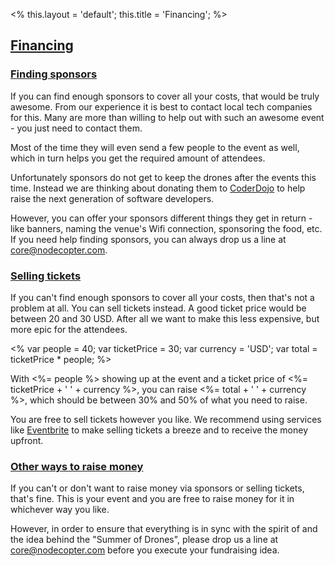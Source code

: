 <%
this.layout = 'default';
this.title = 'Financing';
%>


<h2 id="financing"><a href="#financing">Financing</a></h2>

<h3 id="finding-sponsors"><a href="#finding-sponsors">Finding sponsors</a></h3>

If you can find enough sponsors to cover all your costs, that would be truly awesome. From our experience it is best to contact local tech companies for this. Many are more than willing to help out with such an awesome event - you just need to contact them.

Most of the time they will even send a few people to the event as well, which in turn helps you get the required amount of attendees.

Unfortunately sponsors do not get to keep the drones after the events this time. Instead we are thinking about donating them to [CoderDojo](http://coderdojo.com) to help raise the next generation of software developers.

However, you can offer your sponsors different things they get in return - like banners, naming the venue's Wifi connection, sponsoring the food, etc. If you need help finding sponsors, you can always drop us a line at [core@nodecopter.com](core@nodecopter.com).


<h3 id="selling-tickets"><a href="#selling-tickets">Selling tickets</a></h3>

If you can't find enough sponsors to cover all your costs, then that's not a problem at all. You can sell tickets instead. A good ticket price would be between 20 and 30 USD. After all we want to make this less expensive, but more epic for the attendees.

<%
var people = 40;
var ticketPrice = 30;
var currency = 'USD';
var total = ticketPrice * people;
%>

With <%= people %> showing up at the event and a ticket price of <%= ticketPrice + ' ' + currency %>, you can raise <%= total + ' ' + currency %>, which should be between 30% and 50% of what you need to raise.

You are free to sell tickets however you like. We recommend using services like [Eventbrite](http://www.eventbrite.com/) to make selling tickets a breeze and to receive the money upfront.

<h3 id="ways-for-money"><a href="#ways-for-money">Other ways to raise money</a></h3>

If you can't or don't want to raise money via sponsors or selling tickets, that's fine. This is your event and you are free to raise money for it in whichever way you like.

However, in order to ensure that everything is in sync with the spirit of and the idea behind the "Summer of Drones", please drop us a line at [core@nodecopter.com](core@nodecopter.com) before you execute your fundraising idea.
